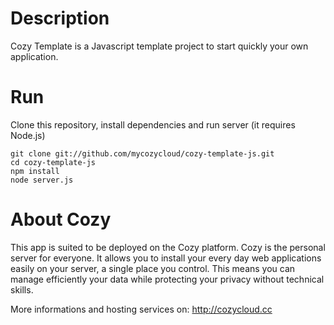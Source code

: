 # Description

Cozy Template is a Javascript template project to start quickly your own 
application.

# Run

Clone this repository, install dependencies and run server (it requires Node.js)
    
    git clone git://github.com/mycozycloud/cozy-template-js.git
    cd cozy-template-js
    npm install
    node server.js

# About Cozy

This app is suited to be deployed on the Cozy platform. Cozy is the personal
server for everyone. It allows you to install your every day web applications 
easily on your server, a single place you control. This means you can manage 
efficiently your data while protecting your privacy without technical skills.

More informations and hosting services on:
http://cozycloud.cc
